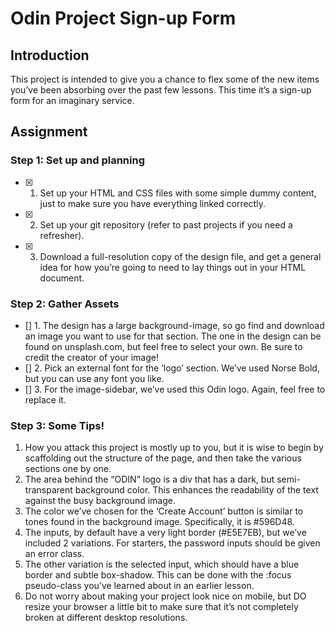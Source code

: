 # Odin Project Sign-up Form


## Introduction

This project is intended to give you a chance to flex some of the new items you’ve been absorbing over the past few lessons. This time it’s a sign-up form for an imaginary service.

## Assignment

### Step 1: Set up and planning

- [x] 1. Set up your HTML and CSS files with some simple dummy content, just to make sure you have everything linked correctly.
- [x] 2. Set up your git repository (refer to past projects if you need a refresher).
- [x] 3. Download a full-resolution copy of the design file, and get a general idea for how you’re going to need to lay things out in your HTML document.

### Step 2: Gather Assets

- [] 1. The design has a large background-image, so go find and download an image you want to use for that section. The one in the design can be found on unsplash.com, but feel free to select your own. Be sure to credit the creator of your image!
- [] 2. Pick an external font for the ‘logo’ section. We’ve used Norse Bold, but you can use any font you like.
- [] 3. For the image-sidebar, we’ve used this Odin logo. Again, feel free to replace it.

### Step 3: Some Tips!

1. How you attack this project is mostly up to you, but it is wise to begin by scaffolding out the structure of the page, and then take the various sections one by one.
2. The area behind the “ODIN” logo is a div that has a dark, but semi-transparent background color. This enhances the readability of the text against the busy background image.
3. The color we’ve chosen for the ‘Create Account’ button is similar to tones found in the background image. Specifically, it is #596D48.
4. The inputs, by default have a very light border (#E5E7EB), but we’ve included 2 variations. For starters, the password inputs should be given an error class.
5. The other variation is the selected input, which should have a blue border and subtle box-shadow. This can be done with the :focus pseudo-class you’ve learned about in an earlier lesson.
6. Do not worry about making your project look nice on mobile, but DO resize your browser a little bit to make sure that it’s not completely broken at different desktop resolutions.


